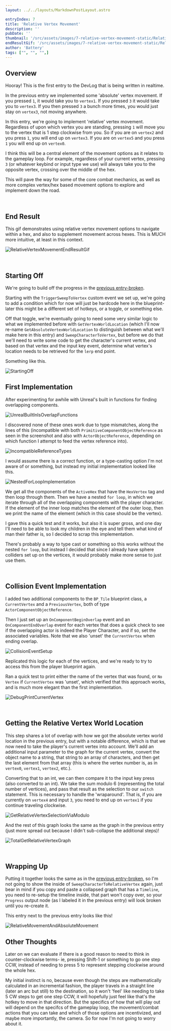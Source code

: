 ```yaml
---
layout: ../../layouts/MarkdownPostLayout.astro

entryIndex: 7
title: 'Relative Vertex Movement'
description: ''
pubDate: ''
thumbnail: '/src/assets/images/7-relative-vertex-movement-static/RelativeVertexMovement_EndResult_Thumbnail.png'
endResultGif: '/src/assets/images/7-relative-vertex-movement-static/RelativeVertexMovement_EndResult.gif'
author: 'Battery'
tags: ["", "", "",]
---
```


## Overview 

Hooray! This is the first entry to the DevLog that is being written in realtime.

In the previous entry we implemented some 'absolute' vertex movement. If you pressed `1`, it would take you to `vertex1`. If you pressed `3` it would take you to `vertex3`. If you then pressed `3` a bunch more times, you would just stay on `vertex3`, not moving anywhere.

In this entry, we're going to implement 'relative' vertex movement. Regardless of upon which vertex you are standing, pressing `1` will move you to the vertex that is 1 step clockwise from you. So if you are on `vertex2` and you press `1`, you will end up on `vertex3`. If you are on `vertex5` and you press `1` you will end up on `vertex0`.

I think this will be a central element of the movement options as it relates to the gameplay loop. For example, regardless of your current vertex, pressing `3` (or whatever keybind or input type we use) will always take you to the opposite vertex, crossing over the middle of the hex.

This will pave the way for some of the core combat mechanics, as well as more complex vertex/hex based movement options to explore and implement down the road.


<br>

## End Result

This gif demonstrates using relative vertex movement options to navigate within a hex, and also to supplement movement across hexes. This is MUCH more intuitive, at least in this context.

![RelativeVertexMovementEndResultGif](/src/assets/images/7-relative-vertex-movement-static/RelativeVertexMovement_EndResult.gif)

<br>

## Starting Off

We're going to build off the progress in the [previous entry-broken](broken).

Starting with the `TriggerSweepToVertex` custom event we set up, we're going to add a condition which for now will just be hardcode here in the blueprint- later this might be a different set of hotkeys, or a toggle, or something else.

Off that toggle, we're eventually going to need some very similar logic to what we implemented before with `GetVertexWorldLocation` (which I'll now re-name `GetAbsoluteVertexWorldLocation` to distinguish between what we'll make here in this entry) and `SweepCharacterToVertex`, but before we do that we'll need to write some code to get the character's current vertex, and based on that vertex and the input key event, determine what vertex's location needs to be retrieved for the `lerp` end point.

Something like this.

![StartingOff](/src/assets/images/7-relative-vertex-movement-static/StartingOff.png)

## First Implementation

After experimenting for awhile with Unreal's built in functions for finding overlapping components.

![UnrealBuiltInIsOverlapFunctions](/src/assets/images/7-relative-vertex-movement-static/UnrealIsOverlapping.png)

I discovered none of these ones work due to type mismatches, along the lines of this (incompatible with both `PrimitiveComponentObjectReference` as seen in the screenshot and  also with `ActorObjectReference`, depending on which function I attempt to feed the vertex reference into).

![IncompatibleReferenceTypes](/src/assets/images/7-relative-vertex-movement-static/ActorComponentObjectReferenceIncompatible.png)


I would assume there is a correct function, or a type-casting option I'm not aware of or something, but instead my initial implementation looked like this.

![NestedForLoopImplementation](/src/assets/images/7-relative-vertex-movement-static/NestedForLoopImplementation.png)

We get all the components of the `ActiveHex` that have the `HexVertex` tag and then loop through them. Then we have a nested `for loop`, in which we iterate through all of the overlapping components with the player character. If the element of the inner loop matches the element of the outer loop, then we print the name of the element (which in this case should be the vertex). 

I gave this a quick test and it works, but also it is super gross, and one day I'll need to be able to look my children in the eye and tell them what kind of man their father is, so I decided to scrap this implementation.

There's probably a way to type cast or something so this works without the nested `for loop`, but instead I decided that since I already have sphere colliders set up on the vertices, it would probably make more sense to just use them.

<br>

## Collision Event Implementation

I added two additional components to the `BP_Tile` blueprint class, a `CurrentVertex` and a `PreviousVertex`, both of type `ActorComponentObjectReference`.

Then I just set up an `OnComponentBeginOverlap` event and an `OnComponentEndOverlap` event for each vertex that does a quick check to see if the overlapping actor is indeed the Player Character, and if so, set the associated variables. Note that we also 'unset' the `CurrentVertex` when ending overlap.

![CollisionEventSetup](/src/assets/images/7-relative-vertex-movement-static/CollisionEventSetup.png)

Replicated this logic for each of the vertices, and we're ready to try to access this from the player blueprint again.

Ran a quick test to print either the name of the vertex that was found, or `No Vertex` if `CurrentVertex` was 'unset', which verified that this approach works, and is much more elegant than the first implementation.

![DebugPrintCurrentVertex](/src/assets/images/7-relative-vertex-movement-static/DebugPrintCurrentVertex.png)

<br>

## Getting the Relative Vertex World Location

This step shares a lot of overlap with how we got the absolute vertex world location in the previous entry, but with a notable difference, which is that we now need to take the player's current vertex into account. We'll add an additional input parameter to the graph for the current vertex, convert the object name to a string, that string to an array of characters, and then get the last element from that array (this is where the vertex number is, as in `vertex0`, `vertex1`, `vertex2`, etc.).

Converting that to an int, we can then compare it to the input key press (also converted to an int). We take the sum modulo 6 (representing the total number of vertices), and pass that result as the selection to our `switch` statement. This is necessary to handle the 'wraparound'. That is, if you are currently on `vertex4` and input `3`, you need to end up on `vertex1` if you continue traveling clockwise.

![GetRelativeVertexSelectionViaModulo](/src/assets/images/7-relative-vertex-movement-static/GetRelativeVertexSelectionViaModulo.png)


And the rest of this graph looks the same as the graph in the previous entry (just more spread out because I didn't sub-collapse the additional steps)!

![TotalGetRelativeVertexGraph](/src/assets/images/7-relative-vertex-movement-static/TotalGetRelativeVertexGraph.png)

<br>

## Wrapping Up

Putting it together looks the same as in the [previous entry-broken](broken), so I'm not going to show the inside of `SweepCharacterToRelativeVertex` again, just bear in mind if you copy and paste a collapsed graph that has a `Timeline`, you need to re-setup the timeline inside, that part won't copy over, so your `Progress` output node (as I labeled it in the previous entry) will look broken until you re-create it.

This entry next to the previous entry looks like this!

![RelativeMovementAndAbsoluteMovement](/src/assets/images/7-relative-vertex-movement-static/RelativeMovementAndAbsoluteMovement.png)

## Other Thoughts

Later on we can evaluate if there is a good reason to need to think in counter-clockwise terms- ie, pressing Shift-1 or something to go one step CCW, instead of needing to press 5 to represent stepping clockwise around the whole hex.

My initial instinct is no, because even though the steps are mathematically calculated in an incremental fashion, the player travels in a straight line (later an arc but still) to the destination, so it won't 'feel' like needing to take 5 CW steps to get one step CCW, it will hopefully just feel like that's the hotkey to move in that direction. But the specifics of how that will play out will depend on the specifcs of the gameplay loop, the movement/combat actions that you can take and which of those options are incentivized, and maybe more importantly, the camera. So for now I'm not going to worry about it.

<br>